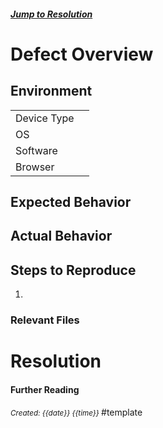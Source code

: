 ##### [Jump to Resolution](#Resolution)

# Defect Overview



## Environment

<table>
<tbody>
 <tr>
    <td>Device Type</td>
    <td></td>
  </tr>
  <tr>
    <td>OS</td>
    <td></td>
  </tr>
  <tr>
    <td>Software</td>
    <td></td>
  </tr>
  <tr>
    <td>Browser</td>
    <td></td>
  </tr>
</tbody>
</table>

## Expected Behavior

## Actual Behavior

## Steps to Reproduce
<ol>
<li>
</ol>

### Relevant Files



# Resolution


#### Further Reading

<small><i> Created: {{date}} {{time}} </i></small> #template